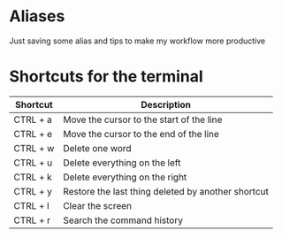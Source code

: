 # Aliases
Just saving some alias and tips to make my workflow more productive

# Shortcuts for the terminal
| Shortcut | Description                                        |
|----------|----------------------------------------------------|
| CTRL + a | Move the cursor to the start of the line           |
| CTRL + e | Move the cursor to the end of the line             |
| CTRL + w | Delete one word                                    |
| CTRL + u | Delete everything on the left                      |
| CTRL + k | Delete everything on the right                     |
| CTRL + y | Restore the last thing deleted by another shortcut |
| CTRL + l | Clear the screen                                   |
| CTRL + r | Search the command history                         |
